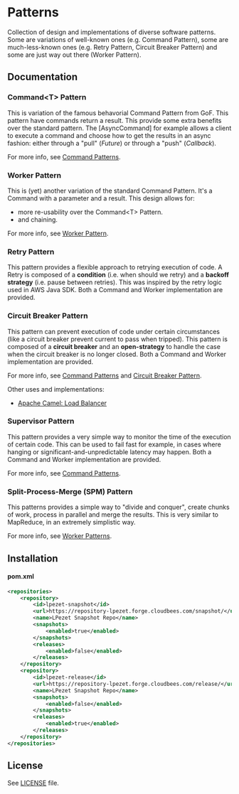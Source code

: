 Patterns
========

Collection of design and implementations of diverse software patterns.
Some are variations of well-known ones (e.g. Command Pattern), some are much-less-known ones (e.g. Retry Pattern, Circuit Breaker Pattern) and some are just way out there (Worker Pattern).


Documentation
-------------

### Command&lt;T&gt; Pattern
This is variation of the famous behavorial Command Pattern from GoF.
This pattern have commands return a result. This provide some extra benefits over the standard pattern.
The [AsyncCommand] for example allows a client to execute a command and choose how to get the results in an async fashion: either through a "pull" (*Future*) or through a "push" (*Callback*).

For more info, see [Command Patterns](http://mezzetin.blogspot.com/2014/03/execute-retry-trip.html).

### Worker Pattern
This is (yet) another variation of the standard Command Pattern. It's a Command with a parameter and a result.
This design allows for:
- more re-usability over the Command&lt;T&gt; Pattern.
- and chaining.

For more info, see [Worker Pattern](http://mezzetin.blogspot.com/2014/04/worker-pattern.html).

### Retry Pattern
This pattern provides a flexible approach to retrying execution of code.
A Retry is composed of a **condition** (i.e. when should we retry) and a **backoff strategy** (i.e. pause between retries).
This was inspired by the retry logic used in AWS Java SDK.
Both a Command and Worker implementation are provided.

### Circuit Breaker Pattern
This pattern can prevent execution of code under certain circumstances (like a circuit breaker prevent current to pass when tripped).
This pattern is composed of a **circuit breaker** and an **open-strategy** to handle the case when the circuit breaker is no longer closed.
Both a Command and Worker implementation are provided.

For more info, see [Command Patterns](http://mezzetin.blogspot.com/2014/03/execute-retry-trip.html) and [Circuit Breaker Pattern](http://msdn.microsoft.com/en-us/library/dn589784.aspx).

Other uses and implementations:

* [Apache Camel: Load Balancer](http://camel.apache.org/load-balancer.html#LoadBalancer-CircuitBreaker)

### Supervisor Pattern
This pattern provides a very simple way to monitor the time of the execution of certain code.
This can be used to fail fast for example, in cases where hanging or significant-and-unpredictable latency may happen. 
Both a Command and Worker implementation are provided.

For more info, see [Command Patterns](http://mezzetin.blogspot.com/2014/03/execute-retry-trip.html).

### Split-Process-Merge (SPM) Pattern
This patterns provides a simple way to "divide and conquer", create chunks of work, process in parallel and merge the results.
This is very similar to MapReduce, in an extremely simplistic way.

For more info, see [Worker Patterns](http://mezzetin.blogspot.com/2014/04/worker-pattern.html).


Installation
------------

#### pom.xml

```xml
<repositories>
	<repository>
		<id>lpezet-snapshot</id>
		<url>https://repository-lpezet.forge.cloudbees.com/snapshot/</url>
		<name>LPezet Snapshot Repo</name>
		<snapshots>
			<enabled>true</enabled>
		</snapshots>
		<releases>
			<enabled>false</enabled>
		</releases>
	</repository>
	<repository>
		<id>lpezet-release</id>
		<url>https://repository-lpezet.forge.cloudbees.com/release/</url>
		<name>LPezet Snapshot Repo</name>
		<snapshots>
			<enabled>false</enabled>
		</snapshots>
		<releases>
			<enabled>true</enabled>
		</releases>
	</repository>
</repositories>
```

License
-------

See [LICENSE](src/main/resources/META-INF/LICENSE) file.
